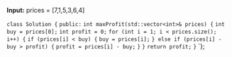 **Input:** prices = [7,1,5,3,6,4]


`class Solution {`
`public:`
`int maxProfit(std::vector<int>& prices) {`
`int buy = prices[0];`
`int profit = 0;`
`for (int i = 1; i < prices.size(); i++) {`
`if (prices[i] < buy) {`
`buy = prices[i];`
`} else if (prices[i] - buy > profit) {`
`profit = prices[i] - buy;`
`}`
`}`
`return profit;`
`}`
`};